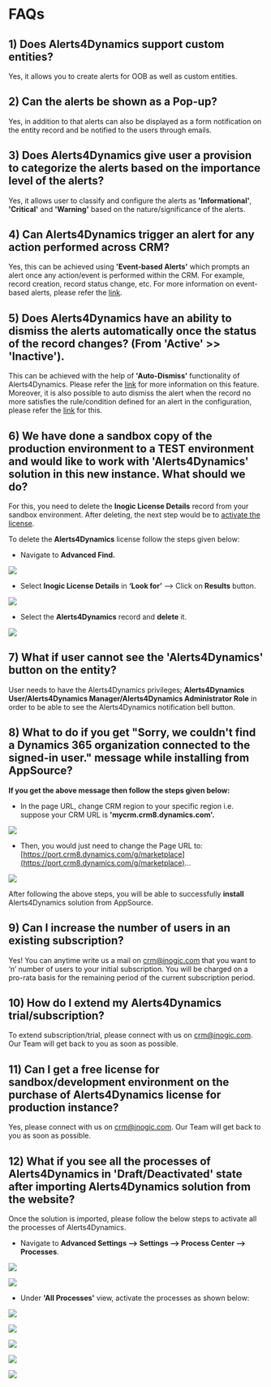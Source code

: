 # FAQs

## 1) Does Alerts4Dynamics support custom entities?

Yes, it allows you to create alerts for OOB as well as custom entities.

## 2) Can the alerts be shown as a Pop-up?

Yes, in addition to that alerts can also be displayed as a form notification on the entity record and be notified to the users through emails.

## 3) Does Alerts4Dynamics give user a provision to categorize the alerts based on the importance level of the alerts?

Yes, it allows user to classify and configure the alerts as **'Informational'**, **'Critical'** and **'Warning'** based on the nature/significance of the alerts.

## 4) Can Alerts4Dynamics trigger an alert for any action performed across CRM?

Yes, this can be achieved using **'Event-based Alerts'** which prompts an alert once any action/event is performed within the CRM. For example, record creation, record status change, etc. For more information on event-based alerts, please refer the [link](https://docs.inogic.com/alerts4dynamics/features/event-based-alert).

## 5) Does Alerts4Dynamics have an ability to dismiss the alerts automatically once the status of the record changes? (From 'Active' >> 'Inactive').

This can be achieved with the help of **'Auto-Dismiss'** functionality of Alerts4Dynamics. Please refer the [link](https://docs.inogic.com/alerts4dynamics/configuration/automation/event-based-alert) for more information on this feature. Moreover, it is also possible to auto dismiss the alert when the record no more satisfies the rule/condition defined for an alert in the configuration, please refer the [link](https://docs.inogic.com/alerts4dynamics/configuration/automation/rule-based-alert) for this.

## 6) We have done a sandbox copy of the production environment to a TEST environment and would like to work with 'Alerts4Dynamics' solution in this new instance. What should we do?

For this, you need to delete the **Inogic License Details** record from your sandbox environment. After deleting, the next step would be to [activate the license](https://docs.inogic.com/alerts4dynamics/getting-started/license-activation).

To delete the **Alerts4Dynamics** license follow the steps given below:

* Navigate to **Advanced Find.**

![](<../.gitbook/assets/FAQ\_1 (4).png>)

* Select **Inogic License Details** in **‘Look for’** --> Click on **Results** button.

![](<../.gitbook/assets/FAQ\_2 (3).png>)

* Select the **Alerts4Dynamics** record and **delete** it.

![](<../.gitbook/assets/FAQ\_3 (2).png>)

## 7) What if user cannot see the 'Alerts4Dynamics' button on the entity?

User needs to have the Alerts4Dynamics privileges; **Alerts4Dynamics User/Alerts4Dynamics Manager/Alerts4Dynamics Administrator Role** in order to be able to see the Alerts4Dynamics notification bell button.

## 8) What to do if you get "Sorry, we couldn't find a Dynamics 365 organization connected to the signed-in user." message while installing from AppSource?

**If you get the above message then follow the steps given below:**

* In the page URL, change CRM region to your specific region i.e. suppose your CRM URL is **'mycrm.crm8.dynamics.com'.**

![](https://gblobscdn.gitbook.com/assets%2F-M0QoyqUVI8\_HaZ9FOSL%2F-M939OdlC\_NJq30nQAPY%2F-M93AegtujrgIG0mSeJ3%2FFaq\_2.jpg?alt=media\&token=2c69d849-298e-4f96-a3b7-f2955111ae74)

* Then, you would just need to change the Page URL to: [https://port.crm8.dynamics.com/g/marketplace](https://port.crm8.dynamics.com/g/marketplace)...

![](https://gblobscdn.gitbook.com/assets%2F-M0QoyqUVI8\_HaZ9FOSL%2F-M939OdlC\_NJq30nQAPY%2F-M93Aocz6V-833veRJ6P%2FFaq\_3.jpg?alt=media\&token=58731059-28ec-4466-a440-a737c027ddae)

After following the above steps, you will be able to successfully **install** Alerts4Dynamics solution from AppSource.[\
](https://docs.inogic.com/click2clone/uninstallation)

## 9) Can I increase the number of users in an existing subscription?

Yes! You can anytime write us a mail on crm@inogic.com that you want to ‘n’ number of users to your initial subscription. You will be charged on a pro-rata basis for the remaining period of the current subscription period.

## 10) How do I extend my Alerts4Dynamics trial/subscription?

To extend subscription/trial, please connect with us on crm@inogic.com. Our Team will get back to you as soon as possible.

## 11) Can I get a free license for sandbox/development environment on the purchase of Alerts4Dynamics license for production instance?

Yes, please connect with us on crm@inogic.com. Our Team will get back to you as soon as possible.

## 12) What if you see all the processes of Alerts4Dynamics in 'Draft/Deactivated' state after importing Alerts4Dynamics solution from the website?

Once the solution is imported, please follow the below steps to activate all the processes of Alerts4Dynamics.

* Navigate to **Advanced Settings --> Settings --> Process Center --> Processes**.

![](../.gitbook/assets/A4D\_1.png)

![](../.gitbook/assets/A4D\_2.png)

* Under **'All Processes'** view, activate the processes as shown below:

![](../.gitbook/assets/A4D\_3.png)

![](../.gitbook/assets/A4D\_4.png)

![](../.gitbook/assets/A4D\_5.png)

![](../.gitbook/assets/A4D\_6.png)

![](../.gitbook/assets/A4D\_7.png)



